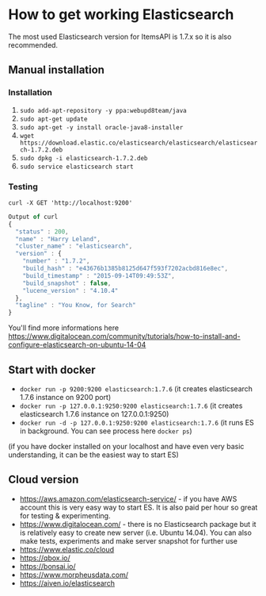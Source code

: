 # How to get working Elasticsearch 

The most used Elasticsearch version for ItemsAPI is 1.7.x so it is also recommended. 

## Manual installation

### Installation

1. `sudo add-apt-repository -y ppa:webupd8team/java`
2. `sudo apt-get update`
3. `sudo apt-get -y install oracle-java8-installer`
4. `wget https://download.elastic.co/elasticsearch/elasticsearch/elasticsearch-1.7.2.deb`
5. `sudo dpkg -i elasticsearch-1.7.2.deb`
5. `sudo service elasticsearch start`

### Testing
`curl -X GET 'http://localhost:9200'`

```js
Output of curl
{
  "status" : 200,
  "name" : "Harry Leland",
  "cluster_name" : "elasticsearch",
  "version" : {
    "number" : "1.7.2",
    "build_hash" : "e43676b1385b8125d647f593f7202acbd816e8ec",
    "build_timestamp" : "2015-09-14T09:49:53Z",
    "build_snapshot" : false,
    "lucene_version" : "4.10.4"
  },
  "tagline" : "You Know, for Search"
}
```

You'll find more informations here https://www.digitalocean.com/community/tutorials/how-to-install-and-configure-elasticsearch-on-ubuntu-14-04

## Start with docker

- `docker run -p 9200:9200 elasticsearch:1.7.6` (it creates elasticsearch 1.7.6 instance on 9200 port)
- `docker run -p 127.0.0.1:9250:9200 elasticsearch:1.7.6` (it creates elasticsearch 1.7.6 instance on 127.0.0.1:9250)
- `docker run -d -p 127.0.0.1:9250:9200 elasticsearch:1.7.6` (it runs ES in background. You can see process here `docker ps`)

(if you have docker installed on your localhost and have even very basic understanding, it can be the easiest way to start ES) 

## Cloud version

- https://aws.amazon.com/elasticsearch-service/ - if you have AWS account this is very easy way to start ES. 
It is also paid per hour so great for testing & experimenting.
- https://www.digitalocean.com/ - there is no Elasticsearch package but it is relatively easy to create new server (i.e. Ubuntu 14.04).
You can also make tests, experiments and make server snapshot for further use   
- https://www.elastic.co/cloud
- https://qbox.io/
- https://bonsai.io/
- https://www.morpheusdata.com/
- https://aiven.io/elasticsearch
